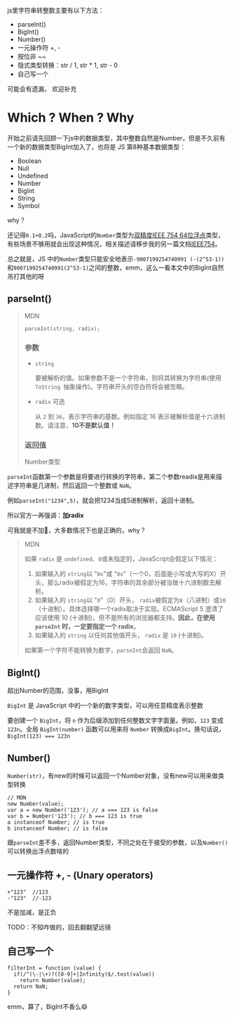 js里字符串转整数主要有以下方法：

- parseInt()
- BigInt()
- Number()
- 一元操作符 +, -
- 按位非 ~~
- 隐式类型转换：str / 1, str * 1, str - 0
- 自己写一个

可能会有遗漏， 欢迎补充

# Which ? When ? Why

开始之前请先回顾一下js中的数据类型，其中整数自然是Number，但是不久前有一个新的数据类型BigInt加入了，也将是 JS 第8种基本数据类型：

- Boolean
- Null
- Undefined
- Number 
- BigInt
- String
- Symbol

why？

还记得`0.1+0.2`吗，JavaScript的`Number`类型为[双精度IEEE 754 64位浮点](https://en.wikipedia.org/wiki/Floating-point_arithmetic)类型，有些场景不够用就会出现这种情况，相关描述请移步我的另一篇文档[IEEE754](../js高级程序设计/IEEE754.md)。

总之就是，JS 中的`Number`类型只能安全地表示`-9007199254740991 (-(2^53-1))` 和`9007199254740991(2^53-1)`之间的整数，emm，这么一看本文中的BigInt自然吊打其他的呀

## parseInt()

> MDN
>
> ```
> parseInt(string, radix);
> ```
>
> ### 参数
>
> - `string`
>
>   要被解析的值。如果参数不是一个字符串，则将其转换为字符串(使用  `ToString `抽象操作)。字符串开头的空白符将会被忽略。
>
> - `radix` 可选
>
>   从 `2` 到 `36`，表示字符串的基数。例如指定 16 表示被解析值是十六进制数。请注意，**10不是默认值！**
>
> ### 返回值
>
> Number类型

`parseInt`函数第一个参数是将要进行转换的字符串，第二个参数readix是用来描述字符串是几进制，然后返回一个整数或 `NaN`。

例如`parseInt("1234",5)`，就会把1234当成5进制解析，返回十进制。

所以官方一再强调：**加radix**

可我就是不加:dog:，大多数情况下也是正确的，why？

> MDN
>
> 如果 `radix` 是 `undefined`、`0`或未指定的，JavaScript会假定以下情况：
>
> 1. 如果输入的 `string`以 "`0x`"或 "`0x`"（一个0，后面是小写或大写的X）开头，那么radix被假定为16，字符串的其余部分被当做十六进制数去解析。
> 2. 如果输入的 `string`以 "`0`"（0）开头， `radix`被假定为`8`（八进制）或`10`（十进制）。具体选择哪一个radix取决于实现。ECMAScript 5 澄清了应该使用 10 (十进制)，但不是所有的浏览器都支持。**因此，在使用 `parseInt` 时，一定要指定一个 radix**。
> 3. 如果输入的 `string` 以任何其他值开头， `radix` 是 `10` (十进制)。
>
> 如果第一个字符不能转换为数字，`parseInt`会返回 `NaN`。

## BigInt()

超出Number的范围，没事，用BigInt

`BigInt` 是 JavaScript 中的一个新的数字类型，可以用任意精度表示整数

要创建一个 `BigInt`，将 `n` 作为后缀添加到任何整数文字字面量。例如，`123` 变成 `123n`。全局 `BigInt(number)` 函数可以用来将 `Number` 转换成`BigInt`。换句话说，`BigInt(123) === 123n`

## Number()

`Number(str)`，有new的时候可以返回一个Number对象，没有new可以用来做类型转换

```
// MDN
new Number(value); 
var a = new Number('123'); // a === 123 is false
var b = Number('123'); // b === 123 is true
a instanceof Number; // is true
b instanceof Number; // is false
```

跟`parseInt`差不多，返回Number类型，不同之处在于接受的参数，以及`Number()`可以转换出浮点数啥的

## 一元操作符 +, - (Unary operators)

```
+"123"  //123
-"123"  //-123
```

不是加减，是正负

TODO：不知咋做的，回去翻翻望远镜

## 自己写一个

```
filterInt = function (value) {
  if(/^(\-|\+)?([0-9]+|Infinity)$/.test(value))
    return Number(value);
  return NaN;
}
```

emm，算了，BigInt不香么:smile: